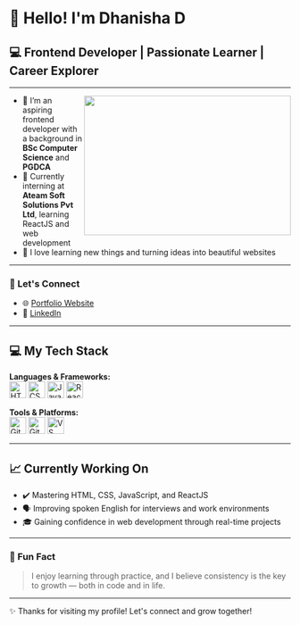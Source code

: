 # 👋 Hello! I'm Dhanisha D

## 💻 Frontend Developer | Passionate Learner | Career Explorer

---

<img align="right" width="370" height="250" src="https://media.giphy.com/media/v1.Y2lkPTc5MGI3NjExajRqbXp1cGgzNXhxeDZsc2J3bzA2cXJvNnM3dWVxaHNhMjB2bnloeiZlcD12MV9pbnRlcm5hbF9naWZfYnlfaWQmY3Q9Zw/SWoSkN6DxTszqIKEqv/giphy.gif" />

- 🌟 I’m an aspiring frontend developer with a background in **BSc Computer Science** and **PGDCA**
- 💼 Currently interning at **Ateam Soft Solutions Pvt Ltd**, learning ReactJS and web development
- 🧠 I love learning new things and turning ideas into beautiful websites

---

### 🔗 Let's Connect

- 🌐 [Portfolio Website](https://portfolio-website-gold-omega-93.vercel.app/)
- 💼 [LinkedIn](https://www.linkedin.com/in/dhanisha-d-2b23482b1/) <!-- Replace with Dhanisha's link if available -->

---

## 💻 My Tech Stack

**Languages & Frameworks:**  
<img src="https://cdn.jsdelivr.net/gh/devicons/devicon/icons/html5/html5-original.svg" width="30" title="HTML5"/>
<img src="https://cdn.jsdelivr.net/gh/devicons/devicon/icons/css3/css3-original.svg" width="30" title="CSS3"/>
<img src="https://cdn.jsdelivr.net/gh/devicons/devicon/icons/javascript/javascript-original.svg" width="30" title="JavaScript"/>
<img src="https://cdn.jsdelivr.net/gh/devicons/devicon/icons/react/react-original.svg" width="30" title="React"/>

**Tools & Platforms:**  
<img src="https://cdn.jsdelivr.net/gh/devicons/devicon/icons/git/git-original.svg" width="30" title="Git"/>
<img src="https://cdn.jsdelivr.net/gh/devicons/devicon/icons/github/github-original.svg" width="30" title="GitHub"/>
<img src="https://cdn.jsdelivr.net/gh/devicons/devicon/icons/vscode/vscode-original.svg" width="30" title="VS Code"/>

---

## 📈 Currently Working On

- ✔️ Mastering HTML, CSS, JavaScript, and ReactJS
- 🗣️ Improving spoken English for interviews and work environments
- 🎓 Gaining confidence in web development through real-time projects

---

### 🌱 Fun Fact

> I enjoy learning through practice, and I believe consistency is the key to growth — both in code and in life.

---

✨ Thanks for visiting my profile! Let's connect and grow together!
